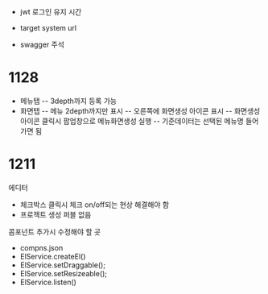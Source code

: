 - jwt 로그인 유지 시간

- target system url

- swagger 주석

# 1128

- 메뉴탭
  -- 3depth까지 등록 가능
- 화면탭
  -- 메뉴 2depth까지만 표시
  -- 오른쪽에 화면생성 아이콘 표시
  -- 화면생성 아이콘 클릭시 팝업창으로 메뉴화면생성 실행
  -- 기준데이터는 선택된 메뉴명 들어가면 됨

# 1211

에디터

- 체크박스 클릭시 체크 on/off되는 현상 해결해야 함
- 프로젝트 생성 퍼블 없음

콤포넌트 추가시 수정해야 할 곳

- compns.json
- ElService.createEl()
- ElService.setDraggable();
- ElService.setResizeable();
- ElService.listen()
